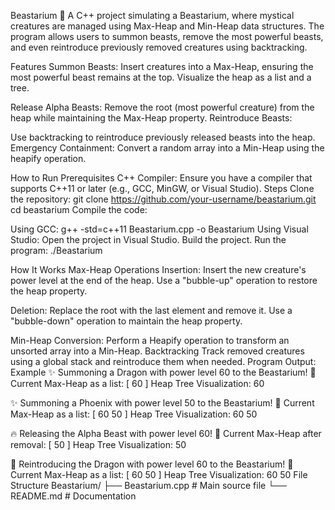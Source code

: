 Beastarium 🐉
A C++ project simulating a Beastarium, where mystical creatures are managed 
using Max-Heap and Min-Heap data structures. The program allows users to summon 
beasts, remove the most powerful beasts, and even reintroduce previously removed creatures using backtracking.

Features
Summon Beasts:
Insert creatures into a Max-Heap, ensuring the most powerful beast remains at the top.
Visualize the heap as a list and a tree.

Release Alpha Beasts:
Remove the root (most powerful creature) from the heap while maintaining the Max-Heap property.
Reintroduce Beasts:

Use backtracking to reintroduce previously released beasts into the heap.
Emergency Containment:
Convert a random array into a Min-Heap using the heapify operation.

How to Run
Prerequisites
C++ Compiler: Ensure you have a compiler that supports C++11 or later (e.g., GCC, MinGW, or Visual Studio).
Steps
Clone the repository:
git clone https://github.com/your-username/beastarium.git
cd beastarium
Compile the code:

Using GCC:
g++ -std=c++11 Beastarium.cpp -o Beastarium
Using Visual Studio:
Open the project in Visual Studio.
Build the project.
Run the program:
./Beastarium

How It Works
Max-Heap Operations
Insertion:
Insert the new creature's power level at the end of the heap.
Use a "bubble-up" operation to restore the heap property.

Deletion:
Replace the root with the last element and remove it.
Use a "bubble-down" operation to maintain the heap property.

Min-Heap Conversion:
Perform a Heapify operation to transform an unsorted array into a Min-Heap.
Backtracking
Track removed creatures using a global stack and reintroduce them when needed.
Program Output:
Example
✨ Summoning a Dragon with power level 60 to the Beastarium!
📜 Current Max-Heap as a list: [ 60 ]
Heap Tree Visualization:
    60

✨ Summoning a Phoenix with power level 50 to the Beastarium!
📜 Current Max-Heap as a list: [ 60 50 ]
Heap Tree Visualization:
    60
    50

🔥 Releasing the Alpha Beast with power level 60!
📜 Current Max-Heap after removal: [ 50 ]
Heap Tree Visualization:
    50

🔄 Reintroducing the Dragon with power level 60 to the Beastarium!
📜 Current Max-Heap as a list: [ 60 50 ]
Heap Tree Visualization:
    60
    50
File Structure
Beastarium/
├── Beastarium.cpp   # Main source file
└── README.md        # Documentation
